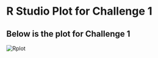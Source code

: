 # R Studio Plot for Challenge 1

## Below is the plot for Challenge 1
![Rplot](https://user-images.githubusercontent.com/60228369/91071465-3618ab00-e606-11ea-80ef-0892316b6cfc.png)

